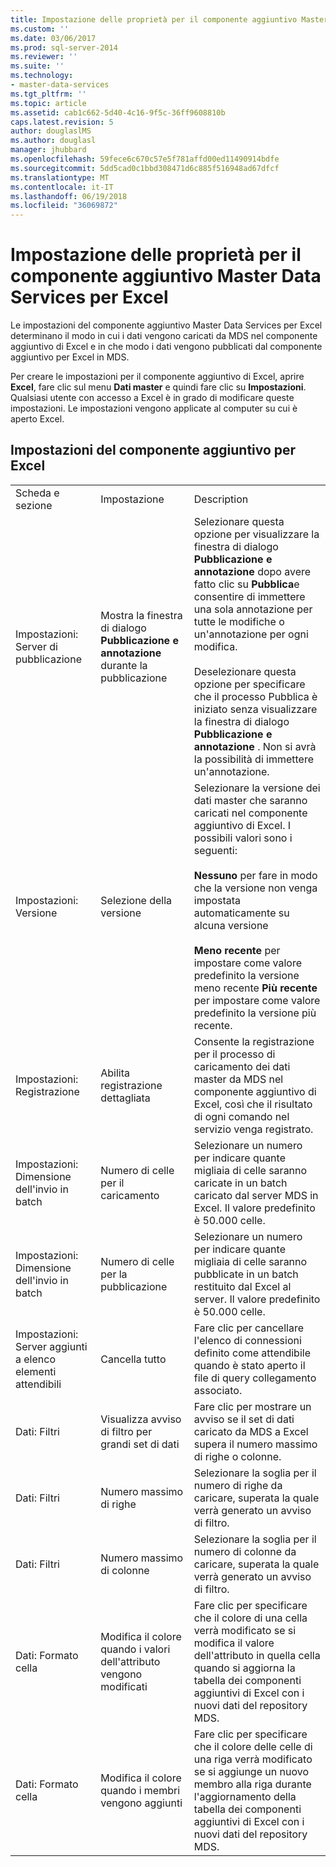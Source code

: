 ```yaml
---
title: Impostazione delle proprietà per il componente aggiuntivo Master Data Services per Excel | Microsoft Docs
ms.custom: ''
ms.date: 03/06/2017
ms.prod: sql-server-2014
ms.reviewer: ''
ms.suite: ''
ms.technology:
- master-data-services
ms.tgt_pltfrm: ''
ms.topic: article
ms.assetid: cab1c662-5d40-4c16-9f5c-36ff9608810b
caps.latest.revision: 5
author: douglaslMS
ms.author: douglasl
manager: jhubbard
ms.openlocfilehash: 59fece6c670c57e5f781affd00ed11490914bdfe
ms.sourcegitcommit: 5dd5cad0c1bbd308471d6c885f516948ad67dfcf
ms.translationtype: MT
ms.contentlocale: it-IT
ms.lasthandoff: 06/19/2018
ms.locfileid: "36069872"
---
```

# <a name="setting-properties-for-master-data-services-add-in-for-excel"></a>Impostazione delle proprietà per il componente aggiuntivo Master Data Services per Excel
  Le impostazioni del componente aggiuntivo Master Data Services per Excel determinano il modo in cui i dati vengono caricati da MDS nel componente aggiuntivo di Excel e in che modo i dati vengono pubblicati dal componente aggiuntivo per Excel in MDS.  
  
 Per creare le impostazioni per il componente aggiuntivo di Excel, aprire **Excel**, fare clic sul menu **Dati master** e quindi fare clic su **Impostazioni**. Qualsiasi utente con accesso a Excel è in grado di modificare queste impostazioni. Le impostazioni vengono applicate al computer su cui è aperto Excel.  
  
## <a name="excel-add-in-settings"></a>Impostazioni del componente aggiuntivo per Excel  
  
||||  
|-|-|-|  
|Scheda e sezione|Impostazione|Description|  
|Impostazioni: Server di pubblicazione|Mostra la finestra di dialogo **Pubblicazione e annotazione** durante la pubblicazione|Selezionare questa opzione per visualizzare la finestra di dialogo **Pubblicazione e annotazione** dopo avere fatto clic su **Pubblica**e consentire di immettere una sola annotazione per tutte le modifiche o un'annotazione per ogni modifica.<br /><br /> Deselezionare questa opzione per specificare che il processo Pubblica è iniziato senza visualizzare la finestra di dialogo **Pubblicazione e annotazione** . Non si avrà la possibilità di immettere un'annotazione.|  
|Impostazioni: Versione|Selezione della versione|Selezionare la versione dei dati master che saranno caricati nel componente aggiuntivo di Excel. I possibili valori sono i seguenti:<br /><br /> **Nessuno** per fare in modo che la versione non venga impostata automaticamente su alcuna versione<br /><br /> **Meno recente** per impostare come valore predefinito la versione meno recente **Più recente** per impostare come valore predefinito la versione più recente.|  
|Impostazioni: Registrazione|Abilita registrazione dettagliata|Consente la registrazione per il processo di caricamento dei dati master da MDS nel componente aggiuntivo di Excel, così che il risultato di ogni comando nel servizio venga registrato.|  
|Impostazioni: Dimensione dell'invio in batch|Numero di celle per il caricamento|Selezionare un numero per indicare quante migliaia di celle saranno caricate in un batch caricato dal server MDS in Excel. Il valore predefinito è 50.000 celle.|  
|Impostazioni: Dimensione dell'invio in batch|Numero di celle per la pubblicazione|Selezionare un numero per indicare quante migliaia di celle saranno pubblicate in un batch restituito dal Excel al server. Il valore predefinito è 50.000 celle.|  
|Impostazioni: Server aggiunti a elenco elementi attendibili|Cancella tutto|Fare clic per cancellare l'elenco di connessioni definito come attendibile quando è stato aperto il file di query collegamento associato.|  
|Dati: Filtri|Visualizza avviso di filtro per grandi set di dati|Fare clic per mostrare un avviso se il set di dati caricato da MDS a Excel supera il numero massimo di righe o colonne.|  
|Dati: Filtri|Numero massimo di righe|Selezionare la soglia per il numero di righe da caricare, superata la quale verrà generato un avviso di filtro.|  
|Dati: Filtri|Numero massimo di colonne|Selezionare la soglia per il numero di colonne da caricare, superata la quale verrà generato un avviso di filtro.|  
|Dati: Formato cella|Modifica il colore quando i valori dell'attributo vengono modificati|Fare clic per specificare che il colore di una cella verrà modificato se si modifica il valore dell'attributo in quella cella quando si aggiorna la tabella dei componenti aggiuntivi di Excel con i nuovi dati del repository MDS.|  
|Dati: Formato cella|Modifica il colore quando i membri vengono aggiunti|Fare clic per specificare che il colore delle celle di una riga verrà modificato se si aggiunge un nuovo membro alla riga durante l'aggiornamento della tabella dei componenti aggiuntivi di Excel con i nuovi dati del repository MDS.|  
  
  